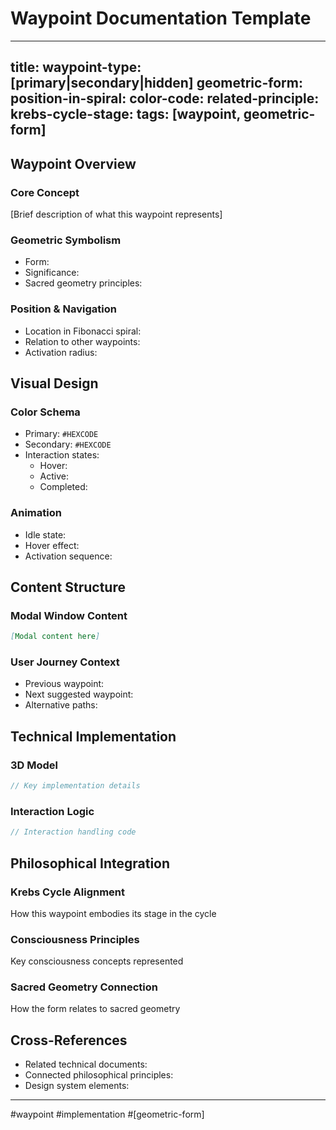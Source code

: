 # Waypoint Documentation Template

---
title: 
waypoint-type: [primary|secondary|hidden]
geometric-form:
position-in-spiral:
color-code:
related-principle:
krebs-cycle-stage:
tags: [waypoint, geometric-form]
---

## Waypoint Overview
### Core Concept
[Brief description of what this waypoint represents]

### Geometric Symbolism
- Form: 
- Significance:
- Sacred geometry principles:

### Position & Navigation
- Location in Fibonacci spiral:
- Relation to other waypoints:
- Activation radius:

## Visual Design
### Color Schema
- Primary: `#HEXCODE`
- Secondary: `#HEXCODE`
- Interaction states:
  - Hover: 
  - Active:
  - Completed:

### Animation
- Idle state:
- Hover effect:
- Activation sequence:

## Content Structure
### Modal Window Content
```markdown
[Modal content here]
```

### User Journey Context
- Previous waypoint:
- Next suggested waypoint:
- Alternative paths:

## Technical Implementation
### 3D Model
```typescript
// Key implementation details
```

### Interaction Logic
```typescript
// Interaction handling code
```

## Philosophical Integration
### Krebs Cycle Alignment
How this waypoint embodies its stage in the cycle

### Consciousness Principles
Key consciousness concepts represented

### Sacred Geometry Connection
How the form relates to sacred geometry

## Cross-References
- Related technical documents:
- Connected philosophical principles:
- Design system elements:

---

#waypoint #implementation #[geometric-form]